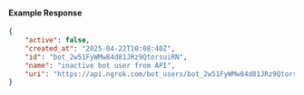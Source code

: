 <!-- Code generated for API Clients. DO NOT EDIT. -->

#### Example Response

```json
{
	"active": false,
	"created_at": "2025-04-22T10:08:40Z",
	"id": "bot_2w51FyWMw84d81JRz9QtorsuiRN",
	"name": "inactive bot user from API",
	"uri": "https://api.ngrok.com/bot_users/bot_2w51FyWMw84d81JRz9QtorsuiRN"
}
```
